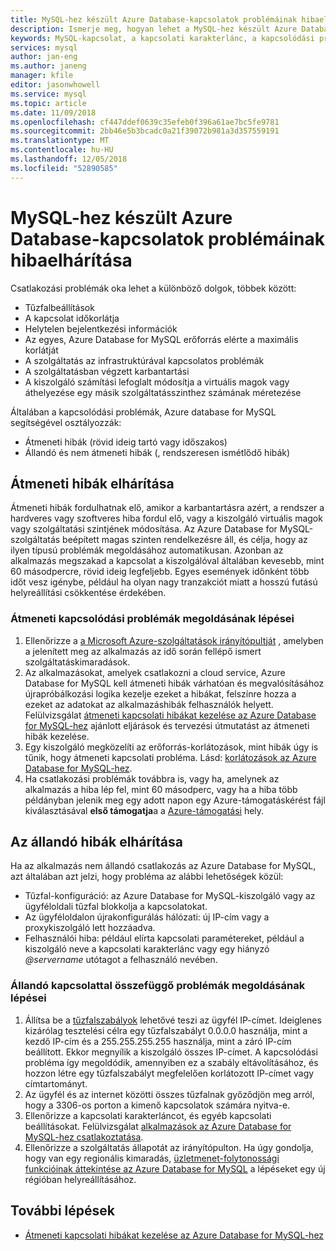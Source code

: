 ```yaml
---
title: MySQL-hez készült Azure Database-kapcsolatok problémáinak hibaelhárítása |} A Microsoft Docs
description: Ismerje meg, hogyan lehet a MySQL-hez készült Azure Database-kapcsolatok problémáinak hibaelhárítása.
keywords: MySQL-kapcsolat, a kapcsolati karakterlánc, a kapcsolódási problémák, a átmeneti hiba, a kapcsolódási hiba
services: mysql
author: jan-eng
ms.author: janeng
manager: kfile
editor: jasonwhowell
ms.service: mysql
ms.topic: article
ms.date: 11/09/2018
ms.openlocfilehash: cf447ddef0639c35efeb0f396a61ae7bc5fe9781
ms.sourcegitcommit: 2bb46e5b3bcadc0a21f39072b981a3d357559191
ms.translationtype: MT
ms.contentlocale: hu-HU
ms.lasthandoff: 12/05/2018
ms.locfileid: "52890585"
---
```

# <a name="troubleshoot-connection-issues-to-azure-database-for-mysql"></a>MySQL-hez készült Azure Database-kapcsolatok problémáinak hibaelhárítása

Csatlakozási problémák oka lehet a különböző dolgok, többek között:

* Tűzfalbeállítások
* A kapcsolat időkorlátja
* Helytelen bejelentkezési információk
* Az egyes, Azure Database for MySQL erőforrás elérte a maximális korlátját
* A szolgáltatás az infrastruktúrával kapcsolatos problémák
* A szolgáltatásban végzett karbantartási
* A kiszolgáló számítási lefoglalt módosítja a virtuális magok vagy áthelyezése egy másik szolgáltatásszinthez számának méretezése

Általában a kapcsolódási problémák, Azure database for MySQL segítségével osztályozzák:

* Átmeneti hibák (rövid ideig tartó vagy időszakos)
* Állandó és nem átmeneti hibák (, rendszeresen ismétlődő hibák)

## <a name="troubleshoot-transient-errors"></a>Átmeneti hibák elhárítása

Átmeneti hibák fordulhatnak elő, amikor a karbantartásra azért, a rendszer a hardveres vagy szoftveres hiba fordul elő, vagy a kiszolgáló virtuális magok vagy szolgáltatási szintjének módosítása. Az Azure Database for MySQL-szolgáltatás beépített magas szinten rendelkezésre áll, és célja, hogy az ilyen típusú problémák megoldásához automatikusan. Azonban az alkalmazás megszakad a kapcsolat a kiszolgálóval általában kevesebb, mint 60 másodpercre, rövid ideig legfeljebb. Egyes események időnként több időt vesz igénybe, például ha olyan nagy tranzakciót miatt a hosszú futású helyreállítási csökkentése érdekében.

### <a name="steps-to-resolve-transient-connectivity-issues"></a>Átmeneti kapcsolódási problémák megoldásának lépései

1. Ellenőrizze a [a Microsoft Azure-szolgáltatások irányítópultját](https://azure.microsoft.com/status) , amelyben a jelenített meg az alkalmazás az idő során fellépő ismert szolgáltatáskimaradások.
2. Az alkalmazásokat, amelyek csatlakozni a cloud service, Azure Database for MySQL kell átmeneti hibák várhatóan és megvalósításához újrapróbálkozási logika kezelje ezeket a hibákat, felszínre hozza a ezeket az adatokat az alkalmazáshibák felhasználók helyett. Felülvizsgálat [átmeneti kapcsolati hibákat kezelése az Azure Database for MySQL-hez](concepts-connectivity.md) ajánlott eljárások és tervezési útmutatást az átmeneti hibák kezelése.
3. Egy kiszolgáló megközelíti az erőforrás-korlátozások, mint hibák úgy is tűnik, hogy átmeneti kapcsolati probléma. Lásd: [korlátozások az Azure Database for MySQL-hez](concepts-limits.md).
4. Ha csatlakozási problémák továbbra is, vagy ha, amelynek az alkalmazás a hiba lép fel, mint 60 másodperc, vagy ha a hiba több példányban jelenik meg egy adott napon egy Azure-támogatáskérést fájl kiválasztásával **első támogatja**a a [Azure-támogatási](https://azure.microsoft.com/support/options) hely.

## <a name="troubleshoot-persistent-errors"></a>Az állandó hibák elhárítása

Ha az alkalmazás nem állandó csatlakozás az Azure Database for MySQL, azt általában azt jelzi, hogy probléma az alábbi lehetőségek közül:

* Tűzfal-konfiguráció: az Azure Database for MySQL-kiszolgáló vagy az ügyféloldali tűzfal blokkolja a kapcsolatokat.
* Az ügyféloldalon újrakonfigurálás hálózati: új IP-cím vagy a proxykiszolgáló lett hozzáadva.
* Felhasználói hiba: például elírta kapcsolati paramétereket, például a kiszolgáló neve a kapcsolati karakterlánc vagy egy hiányzó *@servername* utótagot a felhasználó nevében.

### <a name="steps-to-resolve-persistent-connectivity-issues"></a>Állandó kapcsolattal összefüggő problémák megoldásának lépései

1. Állítsa be a [tűzfalszabályok](howto-manage-firewall-using-portal.md) lehetővé teszi az ügyfél IP-címet. Ideiglenes kizárólag tesztelési célra egy tűzfalszabályt 0.0.0.0 használja, mint a kezdő IP-cím és a 255.255.255.255 használja, mint a záró IP-cím beállított. Ekkor megnyílik a kiszolgáló összes IP-címet. A kapcsolódási probléma így megoldódik, amennyiben ez a szabály eltávolításához, és hozzon létre egy tűzfalszabályt megfelelően korlátozott IP-címet vagy címtartományt.
2. Az ügyfél és az internet közötti összes tűzfalnak győződjön meg arról, hogy a 3306-os porton a kimenő kapcsolatok számára nyitva-e.
3. Ellenőrizze a kapcsolati karakterláncot, és egyéb kapcsolati beállításokat. Felülvizsgálat [alkalmazások az Azure Database for MySQL-hez csatlakoztatása](howto-connection-string.md).
4. Ellenőrizze a szolgáltatás állapotát az irányítópulton. Ha úgy gondolja, hogy van egy regionális kimaradás, [üzletmenet-folytonossági funkcióinak áttekintése az Azure Database for MySQL](concepts-business-continuity.md) a lépéseket egy új régióban helyreállításához.

## <a name="next-steps"></a>További lépések

* [Átmeneti kapcsolati hibákat kezelése az Azure Database for MySQL-hez](concepts-connectivity.md)
